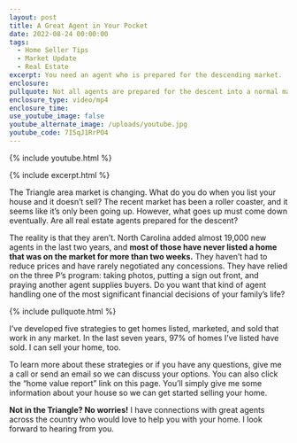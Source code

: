 ```yaml
---
layout: post
title: A Great Agent in Your Pocket
date: 2022-08-24 00:00:00
tags:
  - Home Seller Tips
  - Market Update
  - Real Estate
excerpt: You need an agent who is prepared for the descending market.
enclosure:
pullquote: Not all agents are prepared for the descent into a normal market.
enclosure_type: video/mp4
enclosure_time:
use_youtube_image: false
youtube_alternate_image: /uploads/youtube.jpg
youtube_code: 7I5qJ1RrPO4
---
```

{% include youtube.html %}

{% include excerpt.html %}

The Triangle area market is changing. What do you do when you list your house and it doesn’t sell? The recent market has been a roller coaster, and it seems like it’s only been going up. However, what goes up must come down eventually. Are all real estate agents prepared for the descent?

The reality is that they aren’t. North Carolina added almost 19,000 new agents in the last two years, and **most of those have never listed a home that was on the market for more than two weeks.** They haven’t had to reduce prices and have rarely negotiated any concessions. They have relied on the three P’s program: taking photos, putting a sign out front, and praying another agent supplies buyers. Do you want that kind of agent handling one of the most significant financial decisions of your family’s life?

{% include pullquote.html %}

I’ve developed five strategies to get homes listed, marketed, and sold that work in any market. In the last seven years, 97% of homes I’ve listed have sold. I can sell your home, too.&nbsp;

To learn more about these strategies or if you have any questions, give me a call or send an email so we can discuss your options. You can also click the “home value report” link on this page. You’ll simply give me some information about your house so we can get started selling your home.&nbsp;

**Not in the Triangle? No worries\!** I have connections with great agents across the country who would love to help you with your home. I look forward to hearing from you.